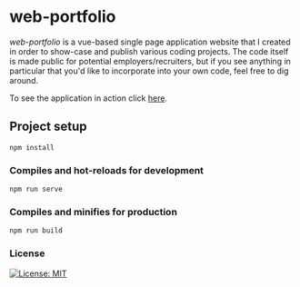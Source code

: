# web-portfolio

_web-portfolio_ is a vue-based single page application website that I created in order to show-case and publish various 
coding projects. The code itself is made public for potential employers/recruiters, but if you see anything in particular 
that you'd like to incorporate into your own code, feel free to dig around.

To see the application in action click [here](https://yagmour.io).

## Project setup
```
npm install
```

### Compiles and hot-reloads for development
```
npm run serve
```

### Compiles and minifies for production
```
npm run build
```

### License

[![License: MIT](https://img.shields.io/badge/License-MIT-yellow.svg)](https://opensource.org/licenses/MIT)

